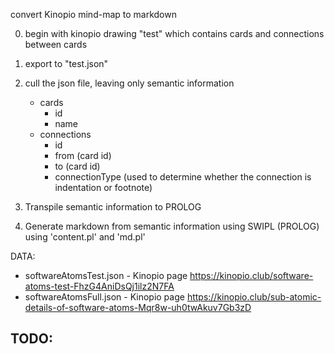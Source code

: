 convert Kinopio mind-map to markdown

0. begin with kinopio drawing "test" which contains cards and connections between cards
0. export to "test.json"

1. cull the json file, leaving only semantic information
   - cards
	 - id
	 - name
   - connections
	 - id
	 - from (card id)
	 - to   (card id)
	 - connectionType (used to determine whether the connection is indentation or footnote)

2. Transpile semantic information to PROLOG
3. Generate markdown from semantic information using SWIPL (PROLOG) using 'content.pl' and 'md.pl'


DATA:
- softwareAtomsTest.json - Kinopio page https://kinopio.club/software-atoms-test-FhzG4AniDsQj1ilz2N7FA
- softwareAtomsFull.json - Kinopio page https://kinopio.club/sub-atomic-details-of-software-atoms-Mqr8w-uh0twAkuv7Gb3zD

TODO:
- 
